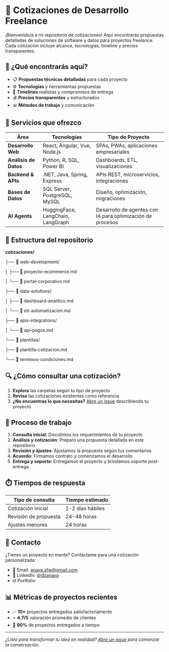 # 💼 Cotizaciones de Desarrollo Freelance

¡Bienvenido/a a mi repositorio de cotizaciones! Aquí encontrarás propuestas detalladas de soluciones de software y datos para proyectos freelance. Cada cotización incluye alcance, tecnologías, timeline y precios transparentes.

## 🎯 ¿Qué encontrarás aquí?

- 📋 **Propuestas técnicas detalladas** para cada proyecto
- ⚙️ **Tecnologías** y herramientas propuestas
- 📅 **Timelines** realistas y compromisos de entrega
- 💰 **Precios transparentes** y estructurados
- 📊 **Métodos de trabajo** y comunicación

## 🚀 Servicios que ofrezco

| Área | Tecnologías | Tipo de Proyecto |
|------|-------------|------------------|
| **Desarrollo Web** | React, Angular, Vue, Node.js | SPAs, PWAs, aplicaciones empresariales |
| **Análisis de Datos** | Python, R, SQL, Power BI | Dashboards, ETL, visualizaciones |
|**Backend & APIs** | .NET, Java, Spring, Express | APIs REST, microservicios, integraciones |
| **Bases de Datos** | SQL Server, PostgreSQL, MySQL | Diseño, optimización, migraciones |
| **AI Agents** | HuggingFace, LangChain, LangGraph | Desarrollo de agentes con IA para optimización de procesos |

## 📂 Estructura del repositorio

**cotizaciones/**

├── 📁 web-development/

│ ├── 📄 proyecto-ecommerce.md

│ └── 📄 portal-corporativo.md

├── 📁 data-solutions/

│ ├── 📄 dashboard-analitico.md

│ └── 📄 etl-automatizacion.md

├── 📁 apis-integrations/

│ └── 📄 api-pagos.md

└── 📁 plantillas/

├── 📄 plantilla-cotizacion.md

└── 📄 terminos-condiciones.md


## 🔍 ¿Cómo consultar una cotización?

1. **Explora** las carpetas según tu tipo de proyecto
2. **Revisa** las cotizaciones existentes como referencia
3. **¿No encuentras lo que necesitas?** [Abre un issue](https://github.com/tu-usuario/tu-repositorio/issues) describiendo tu proyecto

## 📝 Proceso de trabajo

1. **Consulta inicial**: Discutimos los requerimientos de tu proyecto
2. **Análisis y cotización**: Preparo una propuesta detallada en este repositorio
3. **Revisión y ajustes**: Ajustamos la propuesta según tus comentarios
4. **Acuerdo**: Firmamos contrato y comenzamos el desarrollo
5. **Entrega y soporte**: Entregamos el proyecto y brindamos soporte post-entrega

## ⏱️ Tiempos de respuesta

| Tipo de consulta | Tiempo estimado |
|------------------|-----------------|
| Cotización inicial | 1-2 días hábiles |
| Revisión de propuesta | 24-48 horas |
| Ajustes menores | 24 horas |

## 💬 Contacto

¿Tienes un proyecto en mente? Contáctame para una cotización personalizada:

- 📧 Email: anaya.sfw@gmail.com
- 💼 LinkedIn: [drdzanaya](https://www.linkedin.com/in/drdzanaya)
- 🌐 Portfolio: 

## 📊 Métricas de proyectos recientes

- ✅ **10+** proyectos entregados satisfactoriamente
- ⭐ **4.7/5** valoración promedio de clientes
- 🚀 **90%** de proyectos entregados a tiempo

---

*¿Listo para transformar tu idea en realidad? [Abre un issue](https://github.com/drdza/cotizaciones/issues) para comenzar la conversación.*
